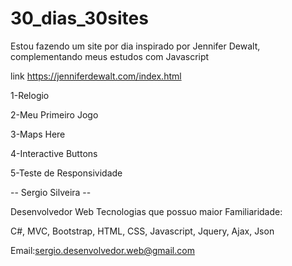 # 30_dias_30sites

Estou fazendo um site por dia inspirado por Jennifer Dewalt,
complementando meus estudos com Javascript

link https://jenniferdewalt.com/index.html

1-Relogio

2-Meu Primeiro Jogo

3-Maps Here

4-Interactive Buttons

5-Teste de Responsividade

-- Sergio Silveira --

Desenvolvedor Web 
Tecnologias que possuo maior Familiaridade:

C#,
MVC,
Bootstrap,
HTML,
CSS,
Javascript,
Jquery,
Ajax,
Json

Email:sergio.desenvolvedor.web@gmail.com

